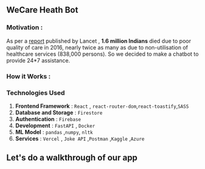 ## WeCare Heath Bot 


### Motivation : 

As per a [report](https://www.indiaspend.com/more-indians-die-of-poor-quality-care-than-due-to-lack-of-access-to-healthcare-1-6-million-64432/) published by Lancet , **1.6 million Indians** died due to poor quality of care in 2016, nearly twice as many as due to non-utilisation of healthcare services (838,000 persons). 
So we decided to make a chatbot to provide 24*7 assistance.

###  How it Works :



### Technologies Used
1. **Frontend Framework**   : `React` , `react-router-dom`,`react-toastify`,`SASS`
2. **Database and Storage** : `Firestore`
3. **Authentication**       :  `Firebase`
4. **Development**          : `FastAPI` , `Docker`       
5. **ML Model**             : `pandas` ,`numpy`, `nltk` 
6. **Services**             : `Vercel` , `Joke API` ,`Postman` ,`Kaggle` ,`Azure`

## Let's do a walkthrough of our app
